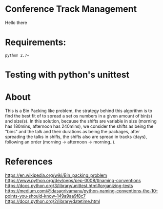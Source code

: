 # Conference Track Management

Hello there

# Requirements:

    python 2.7+

# Testing with python's unittest


# About

This is a Bin Packing like problem, the strategy behind this algorithm is to find the best fit of to spread a set os numbers 
in a given amount of bin(s) and size(s). In this solution, because the shifts are variable in size 
(morning has 180mins, afternoon has 240mins), we consider the shifts as being the "bins" 
and the talk and their durations as being the packages, 
after spreading the talks in shifts, the shifts also are spread in tracks (days), following an order (morning -> afternoon -> morning..). 


# References

https://en.wikipedia.org/wiki/Bin_packing_problem
https://www.python.org/dev/peps/pep-0008/#naming-conventions
https://docs.python.org/3/library/unittest.html#organizing-tests
https://medium.com/@dasagrivamanu/python-naming-conventions-the-10-points-you-should-know-149a9aa9f8c7
https://docs.python.org/2/library/datetime.html

